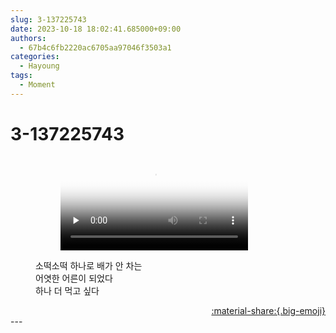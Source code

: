 ```yaml
---
slug: 3-137225743
date: 2023-10-18 18:02:41.685000+09:00
authors:
  - 67b4c6fb2220ac6705aa97046f3503a1
categories:
  - Hayoung
tags:
  - Moment
---
```


# 3-137225743

<div class="post-container" markdown="1">
<div class="content-container md-sidebar__scrollwrap" markdown="1">


<figure markdown="1">

<figure markdown="1">
<video controls="controls" preload="none" poster="/assets/videos/weverse_2-673332-thumb.jpg">
<source src="/assets/videos/weverse_2-673332.mp4#t=1" type="video/mp4">
Your browser does not support the video tag.
</video>
</figure>
<figcaption>소떡소떡 하나로 배가 안 차는<br>어엿한 어른이 되었다<br>하나 더 먹고 싶다</figcaption>
</figure>


</div>
</div>

<div style="text-align: right;" markdown="1">
<a href="https://weverse.io/fromis9/moment/67b4c6fb2220ac6705aa97046f3503a1/post/3-137225743" style="text-align: right;">:material-share:{.big-emoji}</a>
</div>
---
